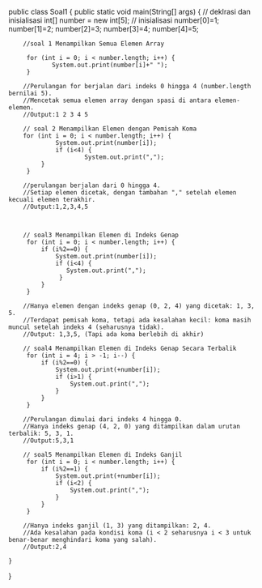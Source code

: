 public class Soal1 {
    public static void main(String[] args) {
        // deklrasi dan inisialisasi
        int[] number = new int[5];
        // inisialisasi
        number[0]=1;
        number[1]=2;
        number[2]=3;
        number[3]=4;
        number[4]=5;

        //soal 1 Menampilkan Semua Elemen Array

         for (int i = 0; i < number.length; i++) {
                System.out.print(number[i]+" ");     
         }

        //Perulangan for berjalan dari indeks 0 hingga 4 (number.length bernilai 5).
        //Mencetak semua elemen array dengan spasi di antara elemen-elemen.
        //Output:1 2 3 4 5

        // soal 2 Menampilkan Elemen dengan Pemisah Koma
        for (int i = 0; i < number.length; i++) {
                 System.out.print(number[i]);  
                 if (i<4) {
                         System.out.print(",");
             }     
         }

        //perulangan berjalan dari 0 hingga 4.
        //Setiap elemen dicetak, dengan tambahan "," setelah elemen kecuali elemen terakhir.
        //Output:1,2,3,4,5



        // soal3 Menampilkan Elemen di Indeks Genap
         for (int i = 0; i < number.length; i++) {
             if (i%2==0) {
                 System.out.print(number[i]);  
                 if (i<4) {
                    System.out.print(",");
                  } 
             }     
         }

        //Hanya elemen dengan indeks genap (0, 2, 4) yang dicetak: 1, 3, 5.
        //Terdapat pemisah koma, tetapi ada kesalahan kecil: koma masih muncul setelah indeks 4 (seharusnya tidak).
        //Output: 1,3,5, (Tapi ada koma berlebih di akhir)

        // soal4 Menampilkan Elemen di Indeks Genap Secara Terbalik 
         for (int i = 4; i > -1; i--) {
             if (i%2==0) {
                 System.out.print(+number[i]); 
                 if (i>1) {
                     System.out.print(",");
                 }
             } 
         }

        //Perulangan dimulai dari indeks 4 hingga 0.
        //Hanya indeks genap (4, 2, 0) yang ditampilkan dalam urutan terbalik: 5, 3, 1.
        //Output:5,3,1

        // soal5 Menampilkan Elemen di Indeks Ganjil
         for (int i = 0; i < number.length; i++) {
             if (i%2==1) {
                 System.out.print(+number[i]);  
                 if (i<2) {
                     System.out.print(",");
                 } 
             }     
         }

        //Hanya indeks ganjil (1, 3) yang ditampilkan: 2, 4.
        //Ada kesalahan pada kondisi koma (i < 2 seharusnya i < 3 untuk benar-benar menghindari koma yang salah).
        //Output:2,4

    }
}
